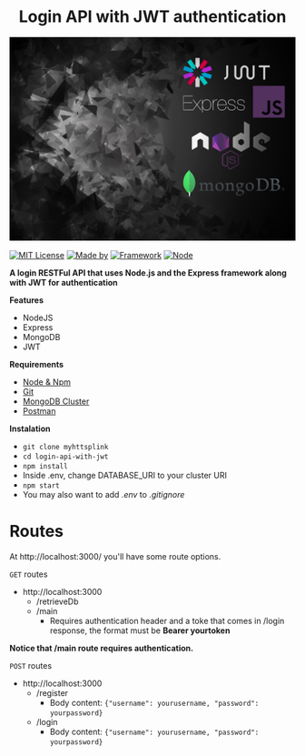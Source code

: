 
<h1 align="center"><b>Login API with JWT authentication</b></h1>

![Login RESTFul API](./images/LoginAPI.jpg)

[![MIT License](https://img.shields.io/badge/license-MIT-green)](https://shields.io/)
[![Made by](https://img.shields.io/badge/made%20by-thiago-blue)](https://shields.io/)
[![Framework](https://img.shields.io/badge/framework-express-red)](https://shields.io/)
[![Node](https://img.shields.io/badge/node-12.14.0-green)](https://shields.io/)

**A login RESTFul API that uses Node.js and the Express framework along with JWT for authentication**

**Features**

* NodeJS
* Express
* MongoDB
* JWT

**Requirements**

* [Node & Npm](https://nodejs.org/en/)
* [Git](https://git-scm.com/)
* [MongoDB Cluster](https://docs.atlas.mongodb.com/tutorial/create-new-cluster/)
* [Postman](https://www.postman.com/downloads/)

**Instalation**

* `git clone myhttsplink`
* `cd login-api-with-jwt`
* `npm install`
* Inside .env, change DATABASE_URI to your cluster URI
* `npm start`
* You may also want to add _.env_ to _.gitignore_


# Routes

At http://localhost:3000/ you'll have some route options.

`GET` routes

* http://localhost:3000
  * /retrieveDb
  * /main
    * Requires authentication header and a toke that comes in /login response, the format must be **Bearer yourtoken**

**Notice that /main route requires authentication.**

`POST` routes

* http://localhost:3000
  * /register
    * Body content: `{"username": yourusername, "password": yourpassword}`
  * /login
    * Body content: `{"username": yourusername, "password": yourpassword}`